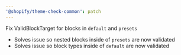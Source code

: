 ```yaml
---
'@shopify/theme-check-common': patch
---
```


Fix ValidBlockTarget for blocks in `default` and `presets`

- Solves issue so nested blocks inside of `presets` are now validated
- Solves issue so block types inside of `default` are now validated
